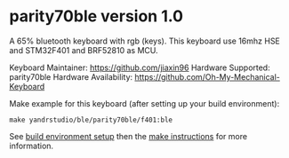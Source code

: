 parity70ble version 1.0
===

A 65% bluetooth keyboard with rgb (keys).
This keyboard use 16mhz HSE and STM32F401 and BRF52810 as MCU.

Keyboard Maintainer: https://github.com/jiaxin96
Hardware Supported: parity70ble
Hardware Availability: https://github.com/Oh-My-Mechanical-Keyboard 

Make example for this keyboard (after setting up your build environment):

    make yandrstudio/ble/parity70ble/f401:ble

See [build environment setup](https://docs.qmk.fm/#/getting_started_build_tools) then the [make instructions](https://docs.qmk.fm/#/getting_started_make_guide) for more information.
